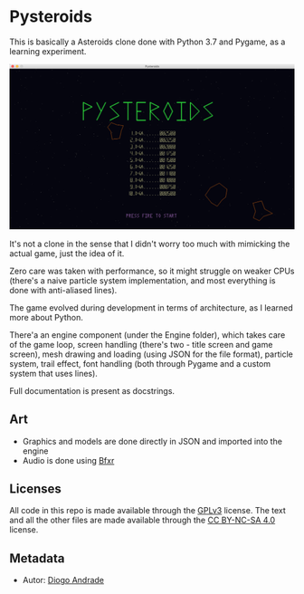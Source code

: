 # Pysteroids

This is basically a Asteroids clone done with Python 3.7 and Pygame, as a learning experiment.

![alt text](https://github.com/DiogoDeAndrade/Pysteroids/raw/master/Screenshots/title.png "Title Screen")

It's not a clone in the sense that I didn't worry too much with mimicking the actual game, just the idea of it.

Zero care was taken with performance, so it might struggle on weaker CPUs (there's a naive particle system implementation, and most everything is done with anti-aliased lines).

The game evolved during development in terms of architecture, as I learned more about Python. 

There'a an engine component (under the Engine folder), which takes care of the game loop, screen handling (there's two - title screen and game screen), mesh drawing and loading (using JSON for the file format), particle system, trail effect, font handling (both through Pygame and a custom system that uses lines).

Full documentation is present as docstrings.

## Art

* Graphics and models are done directly in JSON and imported into the engine
* Audio is done using [Bfxr]

## Licenses

All code in this repo is made available through the [GPLv3] license.
The text and all the other files are made available through the 
[CC BY-NC-SA 4.0] license.

## Metadata

* Autor: [Diogo Andrade][]

[Diogo Andrade]:https://github.com/DiogoDeAndrade
[GPLv3]:https://www.gnu.org/licenses/gpl-3.0.en.html
[CC BY-NC-SA 4.0]:https://creativecommons.org/licenses/by-nc-sa/4.0/
[Bfxr]:https://www.bfxr.net/
